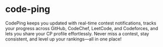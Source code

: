 # code-ping
CodePing keeps you updated with real-time contest notifications, tracks your progress across GitHub, CodeChef, LeetCode, and Codeforces, and lets you share your CP profile effortlessly. Never miss a contest, stay consistent, and level up your rankings—all in one place!
